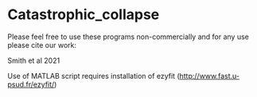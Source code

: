 # Catastrophic_collapse

Please feel free to use these programs non-commercially and for any use please cite our work:

Smith et al 2021

Use of MATLAB script requires installation of ezyfit (http://www.fast.u-psud.fr/ezyfit/)
